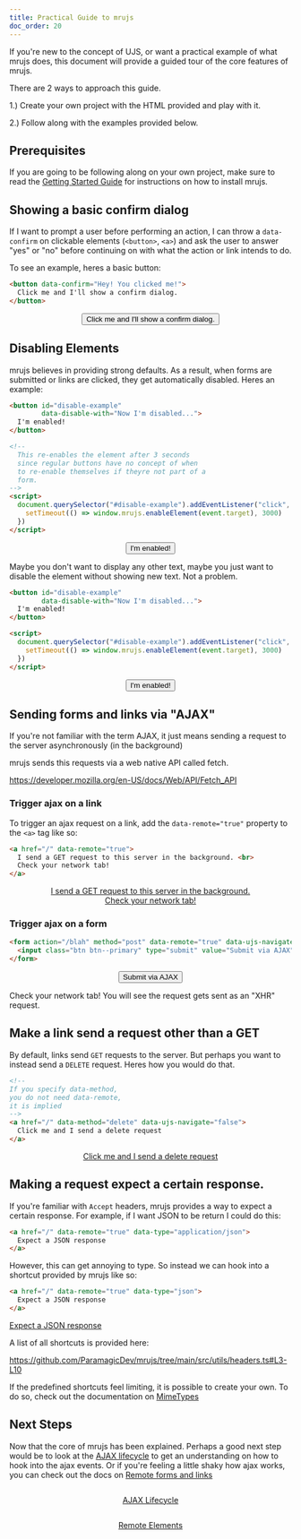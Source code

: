 ```yaml
---
title: Practical Guide to mrujs
doc_order: 20
---
```


If you're new to the concept of UJS, or want a practical example of what
mrujs does, this document will provide a guided tour of the core
features of mrujs.

There are 2 ways to approach this guide.

1.) Create your own project with the HTML provided and play with it.

2.) Follow along with the examples provided below.

## Prerequisites

If you are going to be following along on your own project, make sure
to read the [Getting Started Guide](/tutorials/getting-started) for
instructions on how to install mrujs.

## Showing a basic confirm dialog

If I want to prompt a user before performing an action, I can throw a
`data-confirm` on clickable elements (`<button>`, `<a>`) and ask the
user to answer "yes" or "no" before continuing on with what the action
or link intends to do.

To see an example, heres a basic button:

```html
<button data-confirm="Hey! You clicked me!">
  Click me and I'll show a confirm dialog.
</button>
```

<p align="middle">
  <button class="btn btn--primary" data-confirm="Hey! You clicked me!">
    Click me and I'll show a confirm dialog.
  </button>
</p>

## Disabling Elements

mrujs believes in providing strong defaults. As a result, when forms are
submitted or links are clicked, they get automatically disabled. Heres an
example:

```html
<button id="disable-example"
        data-disable-with="Now I'm disabled...">
  I'm enabled!
</button>

<!--
  This re-enables the element after 3 seconds
  since regular buttons have no concept of when
  to re-enable themselves if theyre not part of a
  form.
-->
<script>
  document.querySelector("#disable-example").addEventListener("click", (event) => {
    setTimeout(() => window.mrujs.enableElement(event.target), 3000)
  })
</script>
```

<p align="middle">
  <button id="disable-example"
          class="btn btn--primary"
          data-disable-with="Now I'm disabled...">
    I'm enabled!
  </button>
</p>

Maybe you don't want to display any other text, maybe you just want to
disable the element without showing new text. Not a problem.

```html
<button id="disable-example"
        data-disable-with="Now I'm disabled...">
  I'm enabled!
</button>

<script>
  document.querySelector("#disable-example").addEventListener("click", (event) => {
    setTimeout(() => window.mrujs.enableElement(event.target), 3000)
  })
</script>
```

<p align="middle">
  <button id="disable-example"
          class="btn btn--primary"
          data-disable="true">
    I'm enabled!
  </button>
</p>

## Sending forms and links via "AJAX"

If you're not familiar with the term AJAX, it just means sending a
request to the server asynchronously (in the background)

mrujs sends this requests via a web native API called fetch.

<https://developer.mozilla.org/en-US/docs/Web/API/Fetch_API>

### Trigger ajax on a link

To trigger an ajax request on a link, add the
`data-remote="true"` property to the `<a>` tag like so:

```html
<a href="/" data-remote="true">
  I send a GET request to this server in the background. <br>
  Check your network tab!
</a>
```

<p align="middle">
  <a href="/" data-remote="true" style="text-align: center;">
    I send a GET request to this server in the background.
    <br>
    Check your network tab!
  </a>
</p>

### Trigger ajax on a form

```html
<form action="/blah" method="post" data-remote="true" data-ujs-navigate="false">
  <input class="btn btn--primary" type="submit" value="Submit via AJAX">
</form>
```

<form action="/blah" method="post" data-remote="true" data-ujs-navigate="false">
  <input class="btn btn--primary" style="display: flex; margin: 0 auto;" type="submit" value="Submit via AJAX">
</form>

Check your network tab! You will see the request gets sent as an "XHR"
request.

## Make a link send a request other than a GET

By default, links send `GET` requests to the server. But perhaps you
want to instead send a `DELETE` request. Heres how you would do that.

```html
<!--
If you specify data-method,
you do not need data-remote,
it is implied
-->
<a href="/" data-method="delete" data-ujs-navigate="false">
  Click me and I send a delete request
</a>
```

<p align="middle">
  <a href="/" data-method="delete" data-remote="true" data-ujs-navigate="false">
    Click me and I send a delete request
  </a>
</p>

## Making a request expect a certain response.

If you're familiar with `Accept` headers, mrujs provides a way to
expect a certain response. For example, if I want JSON to be return I
could do this:

```html
<a href="/" data-remote="true" data-type="application/json">
  Expect a JSON response
</a>
```

However, this can get annoying to type. So instead we can hook into a
shortcut provided by mrujs like so:

```html
<a href="/" data-remote="true" data-type="json">
  Expect a JSON response
</a>
```

<a href="/" data-remote="true" data-type="json">
  Expect a JSON response
</a>

A list of all shortcuts is provided here:

<https://github.com/ParamagicDev/mrujs/tree/main/src/utils/headers.ts#L3-L10>

If the predefined shortcuts feel limiting, it is possible to create your
own. To do so, check out the documentation on [MimeTypes](/references/mime-types)

## Next Steps

Now that the core of mrujs has been explained. Perhaps a good next step
would be to look at the [AJAX lifecycle](/references/ajax-lifecycle) to get an understanding on how to
hook into the ajax events. Or if you're feeling a little shaky how ajax
works, you can check out the docs on [Remote forms and links](/references/remote-forms-and-links)

<p style="margin: 2em 0;" align="middle"><a href="/references/ajax-lifecycle" class="call-to-action call-to-action--primary">AJAX Lifecycle</a></p>
<p align="middle"><a href="/references/remote-forms-and-links" class="call-to-action call-to-action--secondary">Remote Elements</a>

<script>
  // Since we're not actually submitting, we need to clear out disabled elements.
  document.addEventListener("click", (event) => {
    setTimeout(() => window.mrujs.enableElement(event.target), 3000)
  })
</script>
